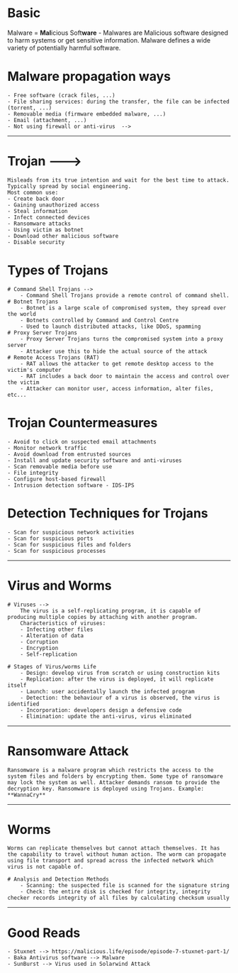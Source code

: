 # Basic
Malware = **Mal**icious Soft**ware** - Malwares are Malicious software designed to harm systems or get sensitive information.
Malware defines a wide variety of potentially harmful software.

# Malware propagation ways
	- Free software (crack files, ...)
	- File sharing services: during the transfer, the file can be infected (torrent, ...)
	- Removable media (firmware embedded malware, ...)
	- Email (attachment, ...)
	- Not using firewall or anti-virus  -->
--------------------------------------------------------------------------------------------------
# Trojan --->
	Misleads from its true intention and wait for the best time to attack. Typically spread by social engineering.
	Most common use:
	- Create back door
	- Gaining unauthorized access
	- Steal information
	- Infect connected devices
	- Ransomware attacks
	- Using victim as botnet
	- Download other malicious software
	- Disable security

# Types of Trojans
	# Command Shell Trojans -->
		- Command Shell Trojans provide a remote control of command shell.
	# Botnet Trojans
		- Botnet is a large scale of compromised system, they spread over the world
		- Botnets controlled by Command and Control Centre
		- Used to launch distributed attacks, like DDoS, spamming
	# Proxy Server Trojans
		- Proxy Server Trojans turns the compromised system into a proxy server
		- Attacker use this to hide the actual source of the attack
	# Remote Access Trojans (RAT)
		- RAT allows the attacker to get remote desktop access to the victim's computer
		- RAT includes a back door to maintain the access and control over the victim
		- Attacker can monitor user, access information, alter files, etc...

# Trojan Countermeasures
	- Avoid to click on suspected email attachments
	- Monitor network traffic
	- Avoid download from entrusted sources
	- Install and update security software and anti-viruses
	- Scan removable media before use
	- File integrity
	- Configure host-based firewall
	- Intrusion detection software - IDS-IPS

# Detection Techniques for Trojans
	- Scan for suspicious network activities
	- Scan for suspicious ports
	- Scan for suspicious files and folders
	- Scan for suspicious processes
--------------------------------------------------------------------------------------------------
# Virus and Worms
	# Viruses -->
		The virus is a self-replicating program, it is capable of producing multiple copies by attaching with another program.
		Characteristics of viruses:
		- Infecting other files
		- Alteration of data
		- Corruption
		- Encryption
		- Self-replication

	# Stages of Virus/worms Life
		- Design: develop virus from scratch or using construction kits
		- Replication: after the virus is deployed, it will replicate itself
		- Launch: user accidentally launch the infected program
		- Detection: the behaviour of a virus is observed, the virus is identified
		- Incorporation: developers design a defensive code
		- Elimination: update the anti-virus, virus eliminated
--------------------------------------------------------------------------------------------------
# Ransomware Attack
	Ransomware is a malware program which restricts the access to the system files and folders by encrypting them. Some type of ransomware may lock the system as well. Attacker demands ransom to provide the decryption key. Ransomware is deployed using Trojans. Example: **WannaCry**
--------------------------------------------------------------------------------------------------
# Worms
	Worms can replicate themselves but cannot attach themselves. It has the capability to travel without human action. The worm can propagate using file transport and spread across the infected network which virus is not capable of.

	# Analysis and Detection Methods
		- Scanning: the suspected file is scanned for the signature string
		- Check: the entire disk is checked for integrity, integrity checker records integrity of all files by calculating checksum usually
--------------------------------------------------------------------------------------------------
# Good Reads
	- Stuxnet --> https://malicious.life/episode/episode-7-stuxnet-part-1/
	- Baka Antivirus software --> Malware
	- SunBurst --> Virus used in Solarwind Attack
